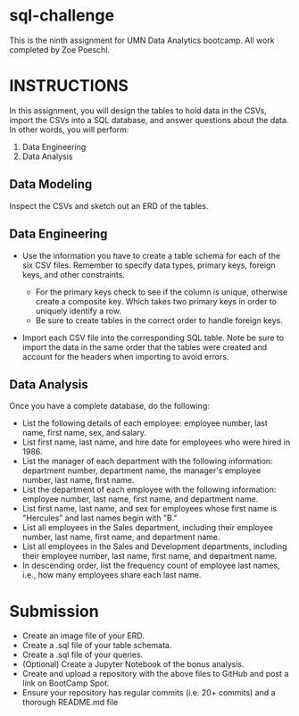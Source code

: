 # sql-challenge
This is the ninth assignment for UMN Data Analytics bootcamp. All work completed by Zoe Poeschl.

# INSTRUCTIONS

In this assignment, you will design the tables to hold data in the CSVs, import the CSVs into a SQL database, and answer questions about the data. In other words, you will perform:

1. Data Engineering
2. Data Analysis

## Data Modeling
Inspect the CSVs and sketch out an ERD of the tables.

## Data Engineering
- Use the information you have to create a table schema for each of the six CSV files. Remember to specify data types, primary keys, foreign keys, and other constraints.

    - For the primary keys check to see if the column is unique, otherwise create a composite key. Which takes two primary keys in order to uniquely identify a row.
    - Be sure to create tables in the correct order to handle foreign keys.

- Import each CSV file into the corresponding SQL table. Note be sure to import the data in the same order that the tables were created and account for the headers when importing to avoid errors.

## Data Analysis
Once you have a complete database, do the following:

- List the following details of each employee: employee number, last name, first name, sex, and salary.
- List first name, last name, and hire date for employees who were hired in 1986.
- List the manager of each department with the following information: department number, department name, the manager's employee number, last name, first name.
- List the department of each employee with the following information: employee number, last name, first name, and department name.
- List first name, last name, and sex for employees whose first name is "Hercules" and last names begin with "B."
- List all employees in the Sales department, including their employee number, last name, first name, and department name.
- List all employees in the Sales and Development departments, including their employee number, last name, first name, and department name.
- In descending order, list the frequency count of employee last names, i.e., how many employees share each last name.

# Submission

- Create an image file of your ERD.
- Create a .sql file of your table schemata.
- Create a .sql file of your queries.
- (Optional) Create a Jupyter Notebook of the bonus analysis.
- Create and upload a repository with the above files to GitHub and post a link on BootCamp Spot.
- Ensure your repository has regular commits (i.e. 20+ commits) and a thorough README.md file